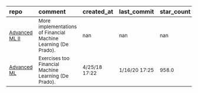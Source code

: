 | repo                                                                           | comment                                                                   | created_at               | last_commit              | star_count       | repo_status                                                        | rating      |
|:-------------------------------------------------------------------------------|:--------------------------------------------------------------------------|:-------------------------|:-------------------------|:-----------------|:-------------------------------------------------------------------|:------------|
| <sub>[Advanced ML II](https://github.com/hudson-and-thames/research)</sub>     | <sub>More implementations of Financial Machine Learning (De Prado).</sub> | <sub>nan</sub>           | <sub>nan</sub>           | <sub>nan</sub>   | <sub>![active](https://placehold.it/15/00FF00/000000?text=+)</sub> | <sub></sub> |
| <sub>[Advanced ML](https://github.com/BlackArbsCEO/Adv_Fin_ML_Exercises)</sub> | <sub>Exercises too Financial Machine Learning (De Prado).</sub>           | <sub>4/25/18 17:22</sub> | <sub>1/16/20 17:25</sub> | <sub>958.0</sub> | <sub>![active](https://placehold.it/15/00FF00/000000?text=+)</sub> | <sub></sub> |